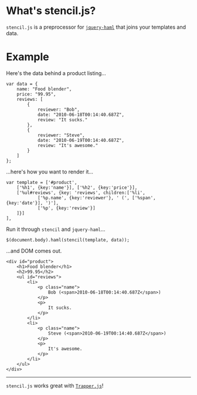 # What's stencil.js?

`stencil.js` is a preprocessor for [`jquery-haml`](http://github.com/creationix/jquery-haml) that joins your templates and data.

# Example

Here's the data behind a product listing…

    var data = {
    	name: "Food blender",
    	price: "99.95",
    	reviews: [
    		{
    			reviewer: "Bob",
    			date: "2010-06-18T00:14:40.687Z",
    			review: "It sucks."
    		},
    		{
    			reviewer: "Steve",
    			date: "2010-06-19T00:14:40.687Z",
    			review: "It's awesome."
    		}
    	]
    };

…here's how you want to render it…

    var template = ['#product',
    	['%h1', {key:'name'}], ['%h2', {key:'price'}],
    	['%ul#reviews', {key: 'reviews', children:['%li',
    			['%p.name', {key:'reviewer'}, ' (', ['%span', {key:'date'}], ')'],
    			['%p', {key:'review'}]
    	]}]
    ],

Run it through `stencil` and `jquery-haml`…

	$(document.body).haml(stencil(template, data));
	
…and DOM comes out.

    <div id="product">
    	<h1>Food blender</h1>
    	<h2>99.95</h2>
    	<ul id="reviews">
    		<li>
    			<p class="name">
    				Bob (<span>2010-06-18T00:14:40.687Z</span>)
    			</p>
    			<p>
    				It sucks.
    			</p>
    		</li>
    		<li>
    			<p class="name">
    				Steve (<span>2010-06-19T00:14:40.687Z</span>)
    			</p>
    			<p>
    				It's awesome.
    			</p>
    		</li>
    	</ul>
    </div>

---

`stencil.js` works great with [`Trapper.js`](http://github.com/Sidnicious/Trapper.js)!